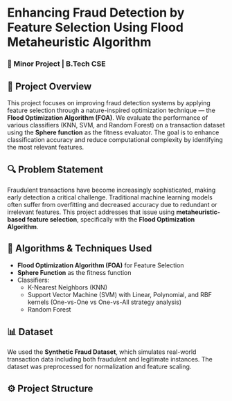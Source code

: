 # Enhancing Fraud Detection by Feature Selection Using Flood Metaheuristic Algorithm

### 🚀 Minor Project | B.Tech CSE 

## 📌 Project Overview

This project focuses on improving fraud detection systems by applying feature selection through a nature-inspired optimization technique — the **Flood Optimization Algorithm (FOA)**. We evaluate the performance of various classifiers (KNN, SVM, and Random Forest) on a transaction dataset using the **Sphere function** as the fitness evaluator. The goal is to enhance classification accuracy and reduce computational complexity by identifying the most relevant features.

## 🔍 Problem Statement

Fraudulent transactions have become increasingly sophisticated, making early detection a critical challenge. Traditional machine learning models often suffer from overfitting and decreased accuracy due to redundant or irrelevant features. This project addresses that issue using **metaheuristic-based feature selection**, specifically with the **Flood Optimization Algorithm**.

## 🧠 Algorithms & Techniques Used

- **Flood Optimization Algorithm (FOA)** for Feature Selection  
- **Sphere Function** as the fitness function  
- Classifiers:
  - K-Nearest Neighbors (KNN)
  - Support Vector Machine (SVM) with Linear, Polynomial, and RBF kernels (One-vs-One vs One-vs-All strategy analysis)
  - Random Forest

## 📊 Dataset

We used the **Synthetic Fraud Dataset**, which simulates real-world transaction data including both fraudulent and legitimate instances. The dataset was preprocessed for normalization and feature scaling.

## ⚙️ Project Structure

